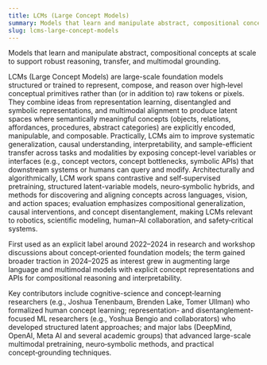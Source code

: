 ```yaml
---
title: LCMs (Large Concept Models)
summary: Models that learn and manipulate abstract, compositional concepts at scale to support robust reasoning, transfer, and multimodal grounding.
slug: lcms-large-concept-models
---
```


Models that learn and manipulate abstract, compositional concepts at scale to support robust reasoning, transfer, and multimodal grounding.

LCMs (Large Concept Models) are large-scale foundation models structured or trained to represent, compose, and reason over high‑level conceptual primitives rather than (or in addition to) raw tokens or pixels. They combine ideas from representation learning, disentangled and symbolic representations, and multimodal alignment to produce latent spaces where semantically meaningful concepts (objects, relations, affordances, procedures, abstract categories) are explicitly encoded, manipulable, and composable. Practically, LCMs aim to improve systematic generalization, causal understanding, interpretability, and sample-efficient transfer across tasks and modalities by exposing concept-level variables or interfaces (e.g., concept vectors, concept bottlenecks, symbolic APIs) that downstream systems or humans can query and modify. Architecturally and algorithmically, LCM work spans contrastive and self‑supervised pretraining, structured latent-variable models, neuro‑symbolic hybrids, and methods for discovering and aligning concepts across languages, vision, and action spaces; evaluation emphasizes compositional generalization, causal interventions, and concept disentanglement, making LCMs relevant to robotics, scientific modeling, human–AI collaboration, and safety‑critical systems.

First used as an explicit label around 2022–2024 in research and workshop discussions about concept‑oriented foundation models; the term gained broader traction in 2024–2025 as interest grew in augmenting large language and multimodal models with explicit concept representations and APIs for compositional reasoning and interpretability.

Key contributors include cognitive-science and concept‑learning researchers (e.g., Joshua Tenenbaum, Brenden Lake, Tomer Ullman) who formalized human concept learning; representation- and disentanglement-focused ML researchers (e.g., Yoshua Bengio and collaborators) who developed structured latent approaches; and major labs (DeepMind, OpenAI, Meta AI and several academic groups) that advanced large-scale multimodal pretraining, neuro‑symbolic methods, and practical concept‑grounding techniques.